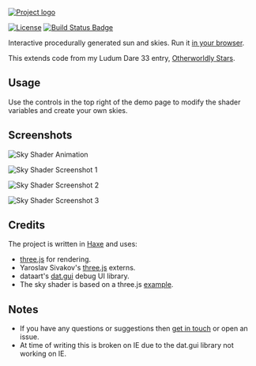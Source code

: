 [![Project logo](https://github.com/Tw1ddle/Sky-Shader/blob/master/screenshots/logo.png?raw=true "Sky Shader")](https://tw1ddle.github.io/Sky-Shader/)

[![License](https://img.shields.io/:license-mit-blue.svg?style=flat-square)](https://github.com/Tw1ddle/Sky-Shader/blob/master/LICENSE)
[![Build Status Badge](https://ci.appveyor.com/api/projects/status/github/Tw1ddle/Sky-Shader)](https://ci.appveyor.com/project/Tw1ddle/Sky-Shader)

Interactive procedurally generated sun and skies. Run it [in your browser](https://tw1ddle.github.io/Sky-Shader/).

This extends code from my Ludum Dare 33 entry, [Otherworldly Stars](https://github.com/Tw1ddle/Ludum-Dare-33).

## Usage

Use the controls in the top right of the demo page to modify the shader variables and create your own skies.

## Screenshots

![Sky Shader Animation](https://github.com/Tw1ddle/Sky-Shader/blob/master/screenshots/sky_shader_animation.gif "Sky Shader Animation")

![Sky Shader Screenshot 1](https://github.com/Tw1ddle/Sky-Shader/blob/master/screenshots/screenshot_1.png?raw=true "Sky Shader Screenshot 1")

![Sky Shader Screenshot 2](https://github.com/Tw1ddle/Sky-Shader/blob/master/screenshots/screenshot_2.png?raw=true "Sky Shader Screenshot 2")

![Sky Shader Screenshot 3](https://github.com/Tw1ddle/Sky-Shader/blob/master/screenshots/screenshot_3.png?raw=true "Sky Shader Screenshot 3")

## Credits

The project is written in [Haxe](https://haxe.org/) and uses:

* [three.js](https://github.com/mrdoob/three.js) for rendering.
* Yaroslav Sivakov's [three.js](https://lib.haxe.org/u/yar3333/) externs.
* dataart's [dat.gui](https://github.com/dataarts/dat.gui) debug UI library.
* The sky shader is based on a three.js [example](https://threejs.org/examples/).

## Notes
 * If you have any questions or suggestions then [get in touch](https://twitter.com/Sam_Twidale) or open an issue.
 * At time of writing this is broken on IE due to the dat.gui library not working on IE.